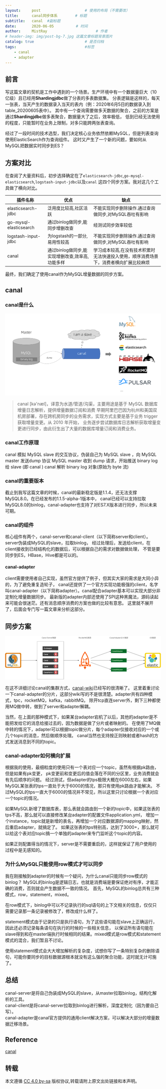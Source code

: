 ```yaml
---
layout:     post                    # 使用的布局（不需要改）
title:      canal同步体系        # 标题 
subtitle:   canal  #副标题
date:       2020-06-05          # 时间
author:     MistRay                      # 作者
# header-img: img/post-bg-7.jpg 这篇文章标题背景图片
catalog: true                       # 是否归档
tags:                               #标签
    - canal
    - adapter
---
```

## 前言

写这篇文章的契机是工作中遇到的一个场景。生产环境中有一个数据量巨大（10亿级）且已经用**Shardingjdbc**做了分表的多表数据集。
分表逻辑是这样的，每天一张表，当天产生的数据录入当天的表内（例：2020年6月5日的数据录入到table_20200605表中）。
其中有一个查询需要做多天数据的聚合，之前的方案是通过**Shardingjdbc**做多表聚合，数据量大了之后，效率极低，
低到已经无法使用的程度，只能暂时在业务上限制，对多只能跨两张表查询。

经过了一段时间的技术选型，我们决定核心业务依然依赖MySQL，但是列表查询使用ElasticSearch作为查询组件。
这时又产生了一个新的问题，要如何从MySQL把数据实时同步到ES？

## 方案对比

在查阅了大量资料后，初步选择确定在了`elasticsearch-jdbc`,`go-mysql-elasticsearch`,`logstash-input-jdbc`以及`canal`
这四个同步方案。我对这几个工具做了横向对比。

| 插件名称           | 优点                                          | 缺点                                                |
| ---------------------- | ----------------------------------------------- | ----------------------------------------------------- |
| elasticsearch-jdbc     | 泛用度比较高,社区活跃                 | 不能实现同步删除操作.通过查询做同步,对MySQL吞吐有影响 |
| go-mysql-elasticsearch | 通过binlog做同步,能同步增删改查     | 经测试同步效率较低                                 |
| logstash-input-jdbc    | 为logstash的一部分,易用性较高         | 不能实现同步删除操作.通过查询做同步,对MySQL吞吐有影响 |
| canal                  | 通过binlog做同步,能实现增删改查,效率高,功能多样 | 学习成本较高,在没有技术积累时无法快速投入使用，顺序消费场景下，消费者横向扩展比较麻烦 |

最终，我们确定了使用canal作为MySQL增量数据的同步方案。

## canal

### canal是什么
![canal](/img/post_img/post_2020_06_05_01canal.png)

> canal [kə'næl]，译意为水道/管道/沟渠，主要用途是基于 MySQL 数据库增量日志解析，提供增量数据订阅和消费
   早期阿里巴巴因为杭州和美国双机房部署，存在跨机房同步的业务需求，实现方式主要是基于业务 trigger 获取增量变更。从 2010 年开始，
   业务逐步尝试数据库日志解析获取增量变更进行同步，由此衍生出了大量的数据库增量订阅和消费业务。

### canal工作原理
canal 模拟 MySQL slave 的交互协议，伪装自己为 MySQL slave ，向 MySQL master 发送dump 协议
MySQL master 收到 dump 请求，开始推送 binary log 给 slave (即 canal )
canal 解析 binary log 对象(原始为 byte 流)

### canal的重要版本
截止到我写这篇文章的时候，canal的最新稳定版是1.1.4，还无法支撑MySQL8.0。在已经发布的1.1.5-alpha-1版本中，
canal已经可以支持拉取MySQL8.0的binlog，canal-adapter也支持了对ES7.X版本进行同步，所以未来可期。

### canal的组件
核心组件有两个，canal-server和canal-client（以下简称server和client）。server伪装成MySQL的slave，拉取binlog，
经过处理后，发送给client，在client接收到已经结构化的数据后，可以根据自己的需求对数据做处理，
不管是要同步到ES，HBase，Hive都是可以的。

#### canal-adapter
client需要使用者自己实现，虽然官方提供了例子，但其实大家的需求是大同小异的，为了避免重复造轮子，
canal还提供了一个官方实现功能极强的client，名字叫canal-adapter（以下简称adapter）。canal配合adapter基本可以实现大部分非定制化增量数据同步。
最新版的adapter内部还使用了SPI这种黑魔法，源码读起来可能会很迷茫。还有消息顺序消费的方案也做的比较有意思。
这里就不展开了，后面会专门写一篇文章来分析这部分。

## 同步方案

![同步方案](/img/post_img/post_2020_06_05_02同步方案.png)

在这不详细讨论canal的集群方式，[canal-wiki](https://github.com/alibaba/canal/wiki/AdminGuide)已经写的很清晰了。
这里着重讨论一下canal-adapter的分片，这部分wiki写的不是很清楚。adapter共有四种模式，tpc，rocketMQ，kafka，rabbitMQ。
除开tcp直连server外，剩下三种都使用MQ做中转，做到了server和adapter解耦。

当然，在上面的那种模式下，如果某台adapter宕机了以后，其他的adapter是不能把发给它的消息给接过去的，因为数据是做了分片或者映射的。
在使用了MQ做中转的情况下，adapter可以根据topic做分片，每个adapter仅接收对应的一个或几个topic的消息，然后做顺序处理。
canal当然也支持按正则映射或者hash的方式发送消息到不同的topic。


### canal-adapter如何横向扩展
根据我的使用，最细粒度的使用只有一个表对应一个topic，虽然有根据pk路由，但是如果有pk变更，
pk变更前和变更后的值会落在不同的分区里，业务消费就会有先后顺序的问题。
经过测试，但adapter的tps极限大概在6000左右，如果MySQL某张表的tps一直处于大于6000的情况，那只有使用pk路由才能解决。
不过MySQL的tps一直大于6000的情况并不常见，所以这里只讨论根据一个表对应一个topic的情况。

如果MySQL新增了数据库表，那么表就会路由到一个新的topic中，如果这张表的tps不高，那么就可以直接修改某台adapter的配置文件application.yml，
增加一个instance，topic就是新增的表名，再增加一个对应数据源的mapping映射，然后重启adapter，就搞定了。
如果这张表的tps特别高，达到了3000+，那么就可以给这个表对应topic搞一个单独的adapter来专门监听这个topic的内容。

如果正则配置得当的情况下，server是不需要重启的，这样就保证了用户使用的过程中是无感知的。

### 为什么MySQL只能使用row模式才可以同步
我在刚接触到adapter的时候有一个疑问，为什么canal只能同步row模式的binlog？
MySQL的binlog是逻辑日志，也就是消费端是要保证绝对有序，才能正确的消费，否则就会产生数据不一致的情况。
首先，MySQL的binlog总共有三种模式，row，statement，mixed。  

在row模式下，binlog中可以不记录执行的sql语句的上下文相关的信息，仅仅只需要记录那一条记录被修改了，修改成什么样了。

statement模式由于记录的只是执行语句，为了这些语句能在slave上正确运行，因此还必须记录每条语句在执行的时候的一些相关信息，
以保证所有语句能在slave得到和在master端执行时候相同的结果。mixed模式是row模式和statement模式的混合，我们暂且不讨论。

使用statement模式会大大增加解析的复杂度，试想你写了一条特别复杂的删除语句，可能你要同步的目标数据源根本就没有这么强的聚合功能，这时就无计可施了。


## 总结
canal-server是将自己伪装成MySQL的slave，从master拉取binlog，结构化解析的工具。  
canal-client是将canal-server拉取到binlog进行解析，深度定制化（因为要自己写）。  
canal-adapter是canal官方提供的通用client解决方案，可以解决大部分的增量数据迁移场景。  




## Reference
[canal](https://github.com/alibaba/canal)

## 转载

本文遵循 [CC 4.0 by-sa](https://creativecommons.org/licenses/by-sa/4.0/) 版权协议,转载请附上原文出处链接和本声明。